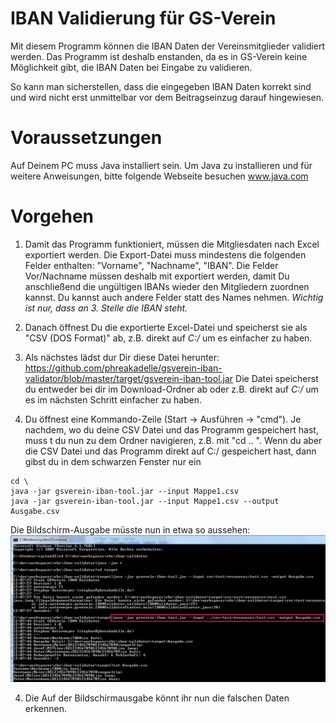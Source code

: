 # IBAN Validierung für GS-Verein
Mit diesem Programm können die IBAN Daten der Vereinsmitglieder validiert werden. Das Programm ist deshalb enstanden, da es in GS-Verein keine Möglichkeit gibt, die IBAN Daten bei Eingabe zu validieren.

So kann man sicherstellen, dass die eingegeben IBAN Daten korrekt sind und wird nicht erst unmittelbar vor dem Beitragseinzug darauf hingewiesen.

# Voraussetzungen
Auf Deinem PC muss Java installiert sein. Um Java zu installieren und für weitere Anweisungen, bitte folgende Webseite besuchen
www.java.com

# Vorgehen
1. Damit das Programm funktioniert, müssen die Mitgliesdaten nach Excel exportiert werden. Die Export-Datei muss mindestens die folgenden Felder enthalten: "Vorname", "Nachname", "IBAN". Die Felder Vor/Nachname müssen deshalb mit exportiert werden, damit Du anschließend die ungültigen IBANs wieder den Mitgliedern zuordnen kannst. Du kannst auch andere Felder statt des Names nehmen. 
*Wichtig ist nur, dass an 3. Stelle die IBAN steht.*
2. Danach öffnest Du die exportierte Excel-Datei und speicherst sie als "CSV (DOS Format)" ab, z.B. direkt auf _C:/_ um es einfacher zu haben.
3. Als nächstes lädst dur Dir diese Datei herunter: https://github.com/phreakadelle/gsverein-iban-validator/blob/master/target/gsverein-iban-tool.jar
Die Datei speicherst du entweder bei dir im Download-Ordner ab oder z.B. direkt auf _C:/_ um es im nächsten Schritt einfacher zu haben.

3. Du öffnest eine Kommando-Zeile (Start -> Ausführen -> "cmd"). Je nachdem, wo du deine CSV Datei und das Programm gespeichert hast, muss t du nun zu dem Ordner navigieren, z.B. mit "cd .. ". Wenn du aber die CSV Datei und das Programm direkt auf C:/ gespeichert hast, dann gibst du in dem schwarzen Fenster nur ein
```
cd \
java -jar gsverein-iban-tool.jar --input Mappe1.csv
java -jar gsverein-iban-tool.jar --input Mappe1.csv --output Ausgabe.csv
```

Die Bildschirm-Ausgabe müsste nun in etwa so aussehen:
![Alt text](/src/site/resources/2016-11-18_120801.jpg?raw=true "Beispielausgabe")


4. Die Auf der Bildschirmausgabe könnt ihr nun die falschen Daten erkennen.
